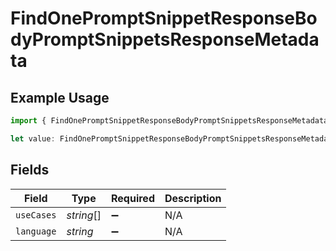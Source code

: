 # FindOnePromptSnippetResponseBodyPromptSnippetsResponseMetadata

## Example Usage

```typescript
import { FindOnePromptSnippetResponseBodyPromptSnippetsResponseMetadata } from "orq-poc-typescript-multi-env-version/models/operations";

let value: FindOnePromptSnippetResponseBodyPromptSnippetsResponseMetadata = {};
```

## Fields

| Field              | Type               | Required           | Description        |
| ------------------ | ------------------ | ------------------ | ------------------ |
| `useCases`         | *string*[]         | :heavy_minus_sign: | N/A                |
| `language`         | *string*           | :heavy_minus_sign: | N/A                |
